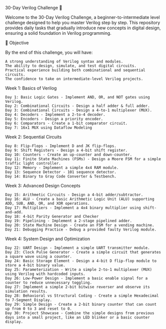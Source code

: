 30-Day Verilog Challenge 🚀

Welcome to the 30-Day Verilog Challenge, a beginner-to-intermediate level challenge designed to help you master Verilog step by step. This repository provides daily tasks that gradually introduce new concepts in digital design, ensuring a solid foundation in Verilog programming.

🎯 Objective

By the end of this challenge, you will have:

    A strong understanding of Verilog syntax and modules.
    The ability to design, simulate, and test digital circuits.
    Practical experience building both combinational and sequential circuits.
    The confidence to take on intermediate-level Verilog projects.
    
Week 1: Basics of Verilog

    Day 1: Basic Logic Gates - Implement AND, OR, and NOT gates using Verilog.
    Day 2: Combinational Circuits - Design a half adder & full adder.
    Day 3: Combinational Circuits - Design a 4-to-1 multiplexer (MUX).
    Day 4: Decoders - Implement a 2-to-4 decoder.
    Day 5: Encoders - Design a priority encoder.
    Day 6: Comparators - Create a 1-bit comparator circuit.
    Day 7: 16x1 MUX using Dataflow Modeling

Week 2: Sequential Circuits

    Day 8: Flip-Flops - Implement D and JK flip-flops.
    Day 9: Shift Registers - Design a 4-bit shift register.
    Day 10: Counters - Create an up-counter and down-counter.
    Day 11: Finite State Machines (FSMs) - Design a Moore FSM for a simple traffic light controller.
    Day 12: Memory - Implement a simple 4x4 RAM module.
    Day 13: Sequence Detector - 101 sequence detector.
    Day 14: Binary to Gray Code Converter & Testbench.

Week 3: Advanced Design Concepts

    Day 15: Arithmetic Circuits - Design a 4-bit adder/subtractor.
    Day 16: ALU - Create a basic Arithmetic Logic Unit (ALU) supporting ADD, SUB, AND, OR, and XOR operations.
    Day 17: Multipliers - Implement a 4x4 binary multiplier using shift-and-add.
    Day 18: 4-bit Parity Generator and Checker
    Day 19: Pipelining - Implement a 2-stage pipelined adder.
    Day 20: State Machine Design - Create an FSM for a vending machine.
    Day 21: Debugging Practice - Debug a provided faulty Verilog module.

Week 4: System Design and Optimization

    Day 22: UART Design - Implement a simple UART transmitter module.
    Day 23: Clock Pulse Generator - Create a simple circuit that generates a square wave using a counter.
    Day 24: Basic Storage Element - Design a 4-bit D flip-flop module to store a 4-bit binary value.
    Day 25: Parameterization - Write a simple 2-to-1 multiplexer (MUX) using Verilog with hardcoded inputs.
    Day 26: Low-Power Design - Implement a basic enable signal for a counter to reduce unnecessary toggling.
    Day 27: Implement a simple 2-bit bitwise reverser and observe its simulation results.
    Day 28: Behavioral vs Structural Coding - Create a simple Hexadecimal to 7-Segment Display.   
    Day 29: Simple Design - Create a 2-bit binary counter that can count up from 0 to 3 and reset to 0.
    Day 30: Project Showcase - Combine the simple designs from previous days into a small project, like an LED blinker or a basic counter display.
